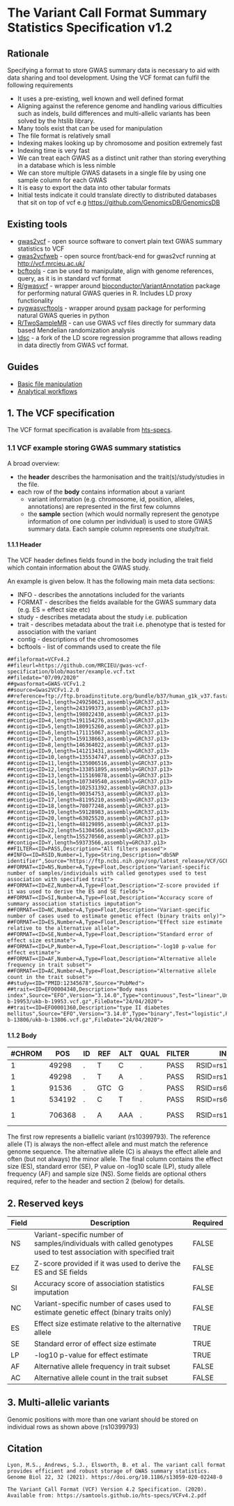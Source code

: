 # The Variant Call Format Summary Statistics Specification v1.2

## Rationale

Specifying a format to store GWAS summary data is necessary to aid with data sharing and tool development. Using the VCF format can fulfil the following requirements

- It uses a pre-existing, well known and well defined format
- Aligning against the reference genome and handling various difficulties such as indels, build differences and multi-allelic variants has been solved by the htslib library.
- Many tools exist that can be used for manipulation
- The file format is relatively small
- Indexing makes looking up by chromosome and position extremely fast
- Indexing time is very fast
- We can treat each GWAS as a distinct unit rather than storing everything in a database which is less nimble
- We can store multiple GWAS datasets in a single file by using one sample column for each GWAS
- It is easy to export the data into other tabular formats
- Initial tests indicate it could translate directly to distributed databases that sit on top of vcf e.g <https://github.com/GenomicsDB/GenomicsDB>

## Existing tools

- [gwas2vcf](https://github.com/mrcieu/gwas2vcf) - open source software to convert plain text GWAS summary statistics to VCF
- [gwas2vcfweb](https://github.com/mrcieu/gwas2vcfweb) - open source front/back-end for gwas2vcf running at <http://vcf.mrcieu.ac.uk/>
- [bcftools](https://samtools.github.io/bcftools/bcftools.html) - can be used to manipulate, align with genome references, query, as it is in standard vcf format
- [R/gwasvcf](https://github.com/MRCIEU/gwasvcf) - wrapper around [bioconductor/VariantAnnotation](https://bioconductor.org/packages/release/bioc/html/VariantAnnotation.html) package for performing natural GWAS queries in R. Includes LD proxy functionality
- [pygwasvcftools](https://github.com/MRCIEU/pygwasvcf) - wrapper around [pysam](https://pysam.readthedocs.io/en/latest/index.html) package for performing natural GWAS queries in python
- [R/TwoSampleMR](https://github.com/MRCIEU/TwoSampleMR/) - can use GWAS vcf files directly for summary data based Mendelian randomization analysis
- [ldsc](https://github.com/explodecomputer/ldsc) - a fork of the LD score regression programme that allows reading in data directly from GWAS vcf format.

## Guides

- [Basic file manipulation](https://github.com/mrcieu/gwas2vcf#working-with-gwas-vcf)
- [Analytical workflows](https://mrcieu.github.io/gwasglue/)

## 1. The VCF specification

The VCF format specification is available from [hts-specs](https://samtools.github.io/hts-specs/VCFv4.2.pdf).

### 1.1 VCF example storing GWAS summary statistics

A broad overview:

- the **header** describes the harmonisation and the trait(s)/study/studies in the file.
- each row of the **body** contains information about a variant
  - variant information (e.g. chromosome, id, position, alleles, annotations) are represented in the first few columns
  - the **sample** section (which would normally represent the genotype information of one column per individual) is used to store GWAS summary data. Each sample column represents one study/trait.

#### 1.1.1 Header

The VCF header defines fields found in the body including the trait field which contain information about the GWAS study.

An example is given below. It has the following main meta data sections:

- INFO - describes the annotations included for the variants
- FORMAT - describes the fields available for the GWAS summary data (e.g. ES = effect size etc)
- study - describes metadata about the study i.e. publication
- trait - describes metadata about the trait i.e. phenotype that is tested for association with the variant
- contig - descriptions of the chromosomes
- bcftools - list of commands used to create the file

```text
##fileformat=VCFv4.2
##fileurl=https://github.com/MRCIEU/gwas-vcf-specification/blob/master/example.vcf.txt
##filedate="07/09/2020"
##gwasformat=GWAS-VCFv1.2
##source=Gwas2VCFv1.2.0
##reference=ftp://ftp.broadinstitute.org/bundle/b37/human_g1k_v37.fasta.gz
##contig=<ID=1,length=249250621,assembly=GRCh37.p13>
##contig=<ID=2,length=243199373,assembly=GRCh37.p13>
##contig=<ID=3,length=198022430,assembly=GRCh37.p13>
##contig=<ID=4,length=191154276,assembly=GRCh37.p13>
##contig=<ID=5,length=180915260,assembly=GRCh37.p13>
##contig=<ID=6,length=171115067,assembly=GRCh37.p13>
##contig=<ID=7,length=159138663,assembly=GRCh37.p13>
##contig=<ID=8,length=146364022,assembly=GRCh37.p13>
##contig=<ID=9,length=141213431,assembly=GRCh37.p13>
##contig=<ID=10,length=135534747,assembly=GRCh37.p13>
##contig=<ID=11,length=135006516,assembly=GRCh37.p13>
##contig=<ID=12,length=133851895,assembly=GRCh37.p13>
##contig=<ID=13,length=115169878,assembly=GRCh37.p13>
##contig=<ID=14,length=107349540,assembly=GRCh37.p13>
##contig=<ID=15,length=102531392,assembly=GRCh37.p13>
##contig=<ID=16,length=90354753,assembly=GRCh37.p13>
##contig=<ID=17,length=81195210,assembly=GRCh37.p13>
##contig=<ID=18,length=78077248,assembly=GRCh37.p13>
##contig=<ID=19,length=59128983,assembly=GRCh37.p13>
##contig=<ID=20,length=63025520,assembly=GRCh37.p13>
##contig=<ID=21,length=48129895,assembly=GRCh37.p13>
##contig=<ID=22,length=51304566,assembly=GRCh37.p13>
##contig=<ID=X,length=155270560,assembly=GRCh37.p13>
##contig=<ID=Y,length=59373566,assembly=GRCh37.p13>
##FILTER=<ID=PASS,Description="All filters passed">
##INFO=<ID=RSID,Number=1,Type=String,Description="dbSNP identifier",Source="https://ftp.ncbi.nih.gov/snp/latest_release/VCF/GCF_000001405.25.gz",Version="153">
##FORMAT=<ID=NS,Number=A,Type=Float,Description="Variant-specific number of samples/individuals with called genotypes used to test association with specified trait">
##FORMAT=<ID=EZ,Number=A,Type=Float,Description="Z-score provided if it was used to derive the ES and SE fields">
##FORMAT=<ID=SI,Number=A,Type=Float,Description="Accuracy score of summary association statistics imputation">
##FORMAT=<ID=NC,Number=A,Type=Float,Description="Variant-specific number of cases used to estimate genetic effect (binary traits only)">
##FORMAT=<ID=ES,Number=A,Type=Float,Description="Effect size estimate relative to the alternative allele">
##FORMAT=<ID=SE,Number=A,Type=Float,Description="Standard error of effect size estimate">
##FORMAT=<ID=LP,Number=A,Type=Float,Description="-log10 p-value for effect estimate">
##FORMAT=<ID=AF,Number=A,Type=Float,Description="Alternative allele frequency in trait subset">
##FORMAT=<ID=AC,Number=A,Type=Float,Description="Alternative allele count in the trait subset">
##study=<ID="PMID:12345678",Source="PubMed">
##trait=<ID=EFO0004340,Description="Body mass index",Source="EFO",Version="3.14.0",Type="continuous",Test="linear",Unit="SD",Population="European",TotalSamples=461460,TotalVariants=9851866,VariantsNotRead=0,HarmonisedVariants=9851866,VariantsNotHarmonised=0,SwitchedAlleles=9851866,FileUrl="https://gwas.mrcieu.ac.uk/files/ukb-b-19953/ukb-b-19953.vcf.gz",FileDate="24/04/2020">
##trait=<ID=EFO0001360,Description="type II diabetes mellitus",Source="EFO",Version="3.14.0",Type="binary",Test="logistic",Population="European",TotalSamples=462933,TotalCases=2972,TotalVariants=9851866,VariantsNotRead=0,HarmonisedVariants=9851866,VariantsNotHarmonised=0,SwitchedAlleles=9851866,FileUrl="https://gwas.mrcieu.ac.uk/files/ukb-b-13806/ukb-b-13806.vcf.gz",FileDate="24/04/2020">
```

#### 1.1.2 Body

| #CHROM | POS    | ID | REF | ALT | QUAL | FILTER | INFO            | FORMAT               | EFO0004340                                                | EFO0001360                                                   |
|--------|--------|----|-----|-----|------|--------|-----------------|----------------------|-----------------------------------------------------------|--------------------------------------------------------------|
| 1      | 49298  | .  | T   | C   | .    | PASS   | RSID=rs10399793 | NS:NC:ES:SE:LP:AF:AC | 463005:0:0.00103892:0.0034984:0.113509:0.613764:568351    | 463005:2972:9.098e-05:0.000294716:0.119186:0.613764:568351   |
| 1      | 49298  | .  | T   | A   | .    | PASS   | RSID=rs10399793 | NS:NC:ES:SE:LP:AF:AC | 463005:0:0.00214602:0.00346583:0.267606:0.011:4630        | 463005:2972:0.000102689:0.00029197:0.136677:0.012:4630       |
| 1      | 91536  | .  | GTC | G   | .    | PASS   | RSID=rs6702460  | NS:NC:ES:SE:LP:AF:AC | 463005:0:0.00410514:0.0034125:0.638272:0.456845:423042    | 463005:2972:0.000329732:0.000287485:0.60206:0.456851:423042  |
| 1      | 534192 | .  | C   | T   | .    | PASS   | RSID=rs6680723  | NS:NC:ES:SE:LP:AF:AC | 463005:0:0.000334321:0.0038979:0.0315171:0.24094:223131   | 463005:2972:0.000106473:0.000328379:0.124939:0.24096:223131  |
| 1      | 706368 | .  | A   | AAA | .    | PASS   | RSID=rs12029736 | NS:NC:ES:SE:LP:AF:AC | 463005:0:-0.00030371:0.00241981:0.0457575:0.515705:477487 | 463005:2972:7.16085e-06:0.000203854:0.0132283:0.51565:477487 |

The first row represents a biallelic variant (rs10399793). The reference allele (T) is always the non-effect allele and must match the reference genome sequence. The alternative allele (C) is always the effect allele and often (but not always) the minor allele. The final column contains the effect size (ES), standard error (SE), P value on -log10 scale (LP), study allele frequency (AF) and sample size (NS). Some fields are optional others required, refer to the header and section 2 (below) for details.

## 2. Reserved keys

| Field | Description                                                                                                          | Required |
|-------|----------------------------------------------------------------------------------------------------------------------|----------|
| NS    | Variant-specific number of samples/individuals with called genotypes used   to test association with specified trait | FALSE    |
| EZ    | Z-score provided if it was used to derive the ES and SE fields                                                       | FALSE    |
| SI    | Accuracy score of association statistics imputation                                                                  | FALSE    |
| NC    | Variant-specific number of cases used to estimate genetic effect (binary   traits only)                              | FALSE    |
| ES   | Effect size estimate relative to the alternative allele                                                              | TRUE     |
| SE   | Standard error of effect size estimate                                                                               | TRUE     |
| LP   | -log10 p-value for effect estimate                                                                                   | TRUE     |
| AF    | Alternative allele frequency in trait subset                                                                         | FALSE    |
| AC    | Alternative allele count in the trait subset                                                                         | FALSE    |

## 3. Multi-allelic variants

Genomic positions with more than one variant should be stored on individual rows as shown above (rs10399793)

## Citation

```
Lyon, M.S., Andrews, S.J., Elsworth, B. et al. The variant call format provides efficient and robust storage of GWAS summary statistics. Genome Biol 22, 32 (2021). https://doi.org/10.1186/s13059-020-02248-0
```

```
The Variant Call Format (VCF) Version 4.2 Specification. (2020).
Available from: https://samtools.github.io/hts-specs/VCFv4.2.pdf
```
